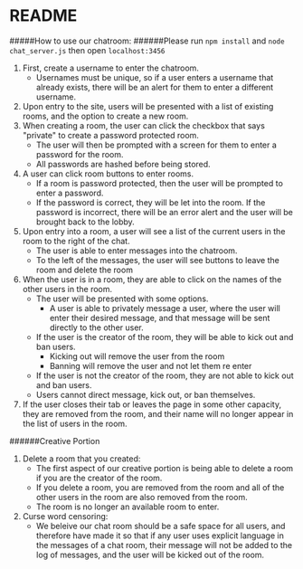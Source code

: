 # README #

#####How to use our chatroom:
######Please run `npm install` and `node chat_server.js` then open `localhost:3456`

1. First, create a username to enter the chatroom. 
    - Usernames must be unique, so if a user enters a username that already exists, there will be an alert for them to enter a different username.
2. Upon entry to the site, users will be presented with a list of existing rooms, and the option to create a new room. 
3. When creating a room, the user can click the checkbox that says "private" to create a password protected room. 
    - The user will then be prompted with a screen for them to enter a password for the room. 
    - All passwords are hashed before being stored. 
4. A user can click room buttons to enter rooms. 
    - If a room is password protected, then the user will be prompted to enter a password. 
    - If the password is correct, they will be let into the room. If the password is incorrect, there will be an error alert and the user will be brought back to the lobby. 
5. Upon entry into a room, a user will see a list of the current users in the room to the right of the chat. 
    - The user is able to enter messages into the chatroom. 
    - To the left of the messages, the user will see buttons to leave the room and delete the room
6. When the user is in a room, they are able to click on the names of the other users in the room. 
    - The user will be presented with some options. 
        - A user is able to privately message a user, where the user will enter their desired message, and that message will be sent directly to the other user. 
    - If the user is the creator of the room, they will be able to kick out and ban users. 
        - Kicking out will remove the user from the room
        - Banning will remove the user and not let them re enter
    - If the user is not the creator of the room, they are not able to kick out and ban users. 
    - Users cannot direct message, kick out, or ban themselves. 
7. If the user closes their tab or leaves the page in some other capacity, they are removed from the room, and their name will no longer appear in the list of users in the room.

######Creative Portion
1. Delete a room that you created:
    - The first aspect of our creative portion is being able to delete a room if you are the creator of the room. 
    - If you delete a room, you are removed from the room and all of the other users in the room are also removed from the room. 
    - The room is no longer an available room to enter.
2. Curse word censoring:
    - We beleive our chat room should be a safe space for all users, and therefore have made it so that if any user uses explicit language in the messages of a chat room, their message will not be added to the log of messages, and the user will be kicked out of the room. 
  
